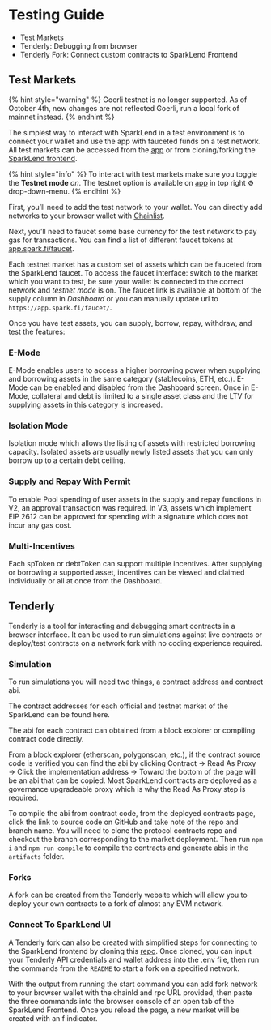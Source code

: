 # Testing Guide

* Test Markets
* Tenderly: Debugging from browser
* Tenderly Fork: Connect custom contracts to SparkLend Frontend

## Test Markets

{% hint style="warning" %}
Goerli testnet is no longer supported. As of October 4th, new changes are not reflected Goerli, run a local fork of mainnet instead.
{% endhint %}

The simplest way to interact with SparkLend in a test environment is to connect your wallet and use the app with fauceted funds on a test network. All test markets can be accessed from the [app](https://app.spark.fi) or from cloning/forking the [SparkLend frontend](https://github.com/marsfoundation/spark-interface).

{% hint style="info" %}
To interact with test markets make sure you toggle the **Testnet mode** _on_. The testnet option is available on [app](https://app.spark.fi) in top right ⚙️ drop-down-menu.
{% endhint %}

First, you’ll need to add the test network to your wallet. You can directly add networks to your browser wallet with [Chainlist](https://chainlist.org).

Next, you’ll need to faucet some base currency for the test network to pay gas for transactions. You can find a list of different faucet tokens at [app.spark.fi/faucet](https://app.spark.fi/faucet/).

Each testnet market has a custom set of assets which can be fauceted from the SparkLend faucet. To access the faucet interface: switch to the market which you want to test, be sure your wallet is connected to the correct network and _testnet mode_ is on. The faucet link is available at bottom of the supply column in _Dashboard_ or you can manually update url to `https://app.spark.fi/faucet/`.

Once you have test assets, you can supply, borrow, repay, withdraw, and test the features:

### E-Mode

E-Mode enables users to access a higher borrowing power when supplying and borrowing assets in the same category (stablecoins, ETH, etc.). E-Mode can be enabled and disabled from the Dashboard screen. Once in E-Mode, collateral and debt is limited to a single asset class and the LTV for supplying assets in this category is increased.

### Isolation Mode

Isolation mode which allows the listing of assets with restricted borrowing capacity. Isolated assets are usually newly listed assets that you can only borrow up to a certain debt ceiling.

### Supply and Repay With Permit

To enable Pool spending of user assets in the supply and repay functions in V2, an approval transaction was required. In V3, assets which implement EIP 2612 can be approved for spending with a signature which does not incur any gas cost.

### Multi-Incentives

Each spToken or debtToken can support multiple incentives. After supplying or borrowing a supported asset, incentives can be viewed and claimed individually or all at once from the Dashboard.

## Tenderly

Tenderly is a tool for interacting and debugging smart contracts in a browser interface. It can be used to run simulations against live contracts or deploy/test contracts on a network fork with no coding experience required.

### Simulation

To run simulations you will need two things, a contract address and contract abi.

The contract addresses for each official and testnet market of the SparkLend can be found here.

The abi for each contract can obtained from a block explorer or compiling contract code directly.

From a block explorer (etherscan, polygonscan, etc.), if the contract source code is verified you can find the abi by clicking Contract → Read As Proxy → Click the implementation address → Toward the bottom of the page will be an abi that can be copied. Most SparkLend contracts are deployed as a governance upgradeable proxy which is why the Read As Proxy step is required.

To compile the abi from contract code, from the deployed contracts page, click the link to source code on GitHub and take note of the repo and branch name. You will need to clone the protocol contracts repo and checkout the branch corresponding to the market deployment. Then run `npm i` and `npm run compile` to compile the contracts and generate abis in the `artifacts` folder.

### Forks

A fork can be created from the Tenderly website which will allow you to deploy your own contracts to a fork of almost any EVM network.

### Connect To SparkLend UI

A Tenderly fork can also be created with simplified steps for connecting to the SparkLend frontend by cloning this [repo](https://github.com/sakulstra/tenderly-fork). Once cloned, you can input your Tenderly API credentials and wallet address into the .env file, then run the commands from the `README` to start a fork on a specified network.

With the output from running the start command you can add fork network to your browser wallet with the chainId and rpc URL provided, then paste the three commands into the browser console of an open tab of the SparkLend Frontend. Once you reload the page, a new market will be created with an f indicator.
